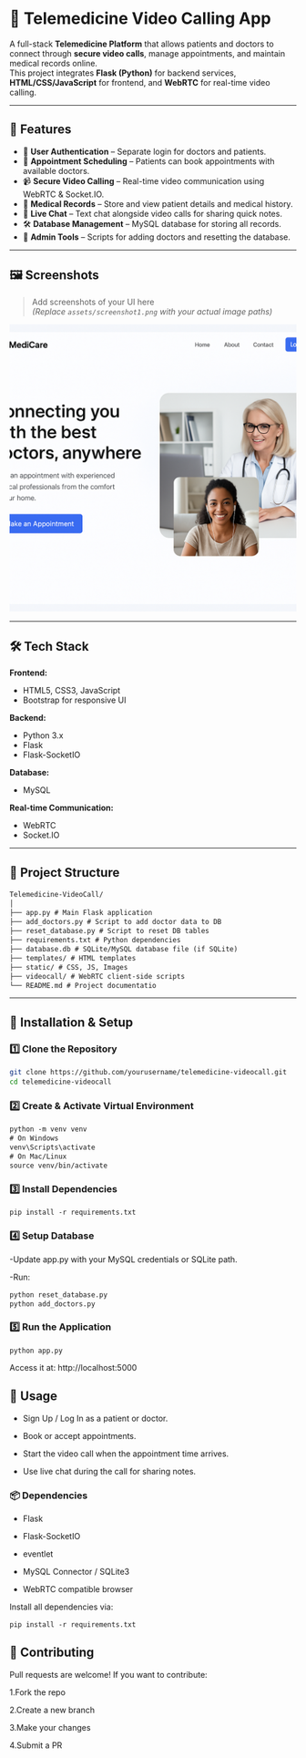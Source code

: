 # 🏥 Telemedicine Video Calling App

A full-stack **Telemedicine Platform** that allows patients and doctors to connect through **secure video calls**, manage appointments, and maintain medical records online.  
This project integrates **Flask (Python)** for backend services, **HTML/CSS/JavaScript** for frontend, and **WebRTC** for real-time video calling.

---

## 📌 Features

- 🔐 **User Authentication** – Separate login for doctors and patients.
- 📅 **Appointment Scheduling** – Patients can book appointments with available doctors.
- 📹 **Secure Video Calling** – Real-time video communication using WebRTC & Socket.IO.
- 📄 **Medical Records** – Store and view patient details and medical history.
- 📢 **Live Chat** – Text chat alongside video calls for sharing quick notes.
- 🛠 **Database Management** – MySQL database for storing all records.
- 🔄 **Admin Tools** – Scripts for adding doctors and resetting the database.

---

## 🖼 Screenshots

> Add screenshots of your UI here  
> *(Replace `assets/screenshot1.png` with your actual image paths)*

![Home Page](https://github.com/shreyas162424/TeleMedecine/blob/main/Telemedicine%20Consultation%20Webpage%20Design.png)


---

## 🛠 Tech Stack

**Frontend:**
- HTML5, CSS3, JavaScript
- Bootstrap for responsive UI

**Backend:**
- Python 3.x
- Flask
- Flask-SocketIO

**Database:**
- MySQL

**Real-time Communication:**
- WebRTC
- Socket.IO

---

## 📂 Project Structure
```
Telemedicine-VideoCall/
│
├── app.py # Main Flask application
├── add_doctors.py # Script to add doctor data to DB
├── reset_database.py # Script to reset DB tables
├── requirements.txt # Python dependencies
├── database.db # SQLite/MySQL database file (if SQLite)
├── templates/ # HTML templates
├── static/ # CSS, JS, Images
├── videocall/ # WebRTC client-side scripts
└── README.md # Project documentatio
```

---

## 🚀 Installation & Setup

### 1️⃣ Clone the Repository
```bash
git clone https://github.com/yourusername/telemedicine-videocall.git
cd telemedicine-videocall
```
### 2️⃣ Create & Activate Virtual Environment
```
python -m venv venv
# On Windows
venv\Scripts\activate
# On Mac/Linux
source venv/bin/activate
```
### 3️⃣ Install Dependencies
```
pip install -r requirements.txt
```
### 4️⃣ Setup Database
-Update app.py with your MySQL credentials or SQLite path.

-Run:

```
python reset_database.py
python add_doctors.py
```
### 5️⃣ Run the Application
```
python app.py
```
Access it at: http://localhost:5000


## 🎯 Usage
- Sign Up / Log In as a patient or doctor.

- Book or accept appointments.

- Start the video call when the appointment time arrives.

- Use live chat during the call for sharing notes.

### 📦 Dependencies
- Flask

- Flask-SocketIO

- eventlet

- MySQL Connector / SQLite3

- WebRTC compatible browser

Install all dependencies via:

```
pip install -r requirements.txt
```
## 🤝 Contributing
Pull requests are welcome!
If you want to contribute:

1.Fork the repo

2.Create a new branch

3.Make your changes

4.Submit a PR

